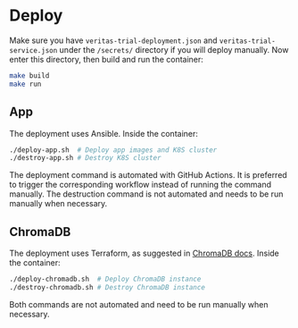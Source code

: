 # Deploy

Make sure you have `veritas-trial-deployment.json` and `veritas-trial-service.json` under the `/secrets/` directory if you will deploy manually. Now enter this directory, then build and run the container:

```bash
make build
make run
```

## App

The deployment uses Ansible. Inside the container:

```bash
./deploy-app.sh  # Deploy app images and K8S cluster
./destroy-app.sh # Destroy K8S cluster
```

The deployment command is automated with GitHub Actions. It is preferred to trigger the corresponding workflow instead of running the command manually. The destruction command is not automated and needs to be run manually when necessary.

## ChromaDB

The deployment uses Terraform, as suggested in [ChromaDB docs](https://docs.trychroma.com/deployment/gcp). Inside the container:

```bash
./deploy-chromadb.sh  # Deploy ChromaDB instance
./destroy-chromadb.sh # Destroy ChromaDB instance
```

Both commands are not automated and need to be run manually when necessary.
